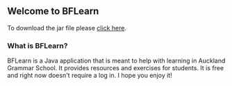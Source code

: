 ## Welcome to BFLearn

To download the jar file please [click here](https://github.com/blazingforest/BFLearn/raw/master/BFLearn.jar).


### What is BFLearn?

BFLearn is a Java application that is meant to help with learning in Auckland Grammar School. It provides resources and exercises for students. It is free and right now doesn't require a log in. I hope you enjoy it!
